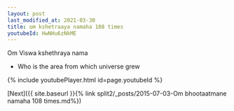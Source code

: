 ```yaml
---
layout: post
last_modified_at: 2021-03-30
title: om kshetraaya namaha 108 times
youtubeId: HwNHu6zNkME
---
```

 
 
Om Viswa kshethraya nama 
 
 -  Who is the area from which universe grew 
 
  
 
  
 
 
 
 
 
 


{% include youtubePlayer.html id=page.youtubeId %}
 
[Next]({{ site.baseurl }}{% link  split2/_posts/2015-07-03-Om bhootaatmane namaha 108 times.md%})
 
